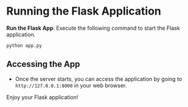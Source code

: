 # Running the Flask Application
**Run the Flask App**: Execute the following command to start the Flask application.
   ```
   python app.py
   ```

## Accessing the App
- Once the server starts, you can access the application by going to `http://127.0.0.1:8000` in your web browser.

Enjoy your Flask application!